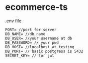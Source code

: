 ﻿# ecommerce-ts
.env file 
```
PORT= //port for server
DB_NAME= //db name
DB_USER= //your username at db
DB_PASSWORD= // your pwd
DB_HOST= //localhost at testing
DB_PORT= // basic postgress is 5432
SECRET_KEY= // for jwt
```
